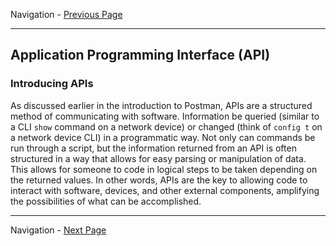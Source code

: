 Navigation - [Previous Page](LTRDEV-1100-03-Hone.md)

---

## Application Programming Interface (API)

### Introducing APIs

As discussed earlier in the introduction to Postman, APIs are a structured method of communicating with software. 
Information be queried (similar to a CLI `show` command on a network device) or changed (think of `config t` on a 
network device CLI) in a programmatic way. Not only can commands be run through a script, but the information returned 
from an API is often structured in a way that allows for easy parsing or manipulation of data. This allows for someone
to code in logical steps to be taken depending on the returned values. In other words, APIs are the key to allowing
code to interact with software, devices, and other external components, amplifying the possibilities of what can be 
accomplished.

---

Navigation - [Next Page](LTRDEV-1100-03b-NETCONF.md)
